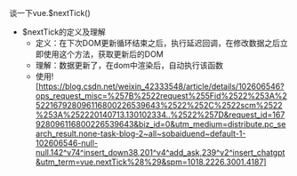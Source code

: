 谈一下vue.$nextTick()
- $nextTick的定义及理解
    - 定义：在下次DOM更新循环结束之后，执行延迟回调，在修改数据之后立即使用这个方法，获取更新后的DOM
    - 理解：数据更新了，在dom中渲染后，自动执行该函数
    - 使用![https://blog.csdn.net/weixin_42333548/article/details/102606546?ops_request_misc=%257B%2522request%255Fid%2522%253A%2522167928096116800226539643%2522%252C%2522scm%2522%253A%252220140713.130102334..%2522%257D&request_id=167928096116800226539643&biz_id=0&utm_medium=distribute.pc_search_result.none-task-blog-2~all~sobaiduend~default-1-102606546-null-null.142^v74^insert_down38,201^v4^add_ask,239^v2^insert_chatgpt&utm_term=vue.nextTick%28%29&spm=1018.2226.3001.4187]
